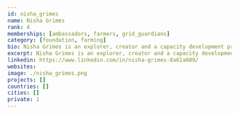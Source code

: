 ```yaml
---
id: nisha_grimes
name: Nisha Grimes
rank: 4
memberships: [ambassadors, farmers, grid_guardians]
category: [foundation, farming]
bio: Nisha Grimes is an explorer, creator and a capacity development professional. She is passionate about building a just and sustainable world where all people have equal access to knowledge and opportunities. She has traveled to almost 50 countries and has designed and facilitated development projects on 5 continents ranging from social business initiatives in Africa, service learning projects in the Middle East and organic farmers markets in rural Latin America. Nisha was a Peace Corps Coverdell Fellow and is an avid volunteer, traveler and outdoor enthusiast. Some of her adventures include trekking across Spain, visiting ancient ruins in Ethiopia and bungee jumping off bridges in Costa Rica. Nisha is honored to serve as an Ambassador for the ThreeFold Foundation because of its empowering mission and transparant nature. She believes this technology will revolutionize the way the world utilizes capital, does business and unlocks personal and entrepreneurial potential.
excerpt: Nisha Grimes is an explorer, creator and a capacity development professional.
linkedin: https://www.linkedin.com/in/nisha-grimes-8a61a689/
websites: 
image: ./nisha_grimes.png
projects: []
countries: []
cities: []
private: 1
---
```

